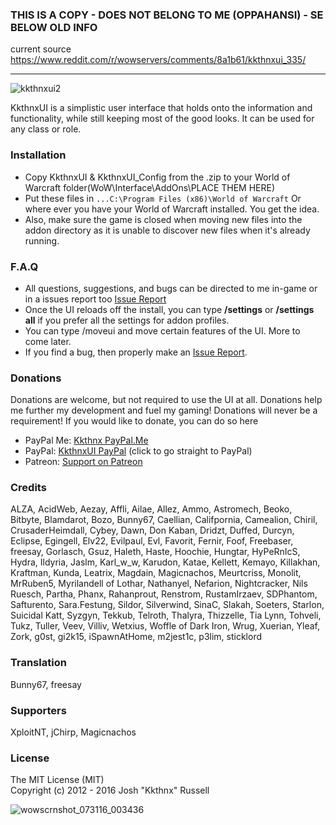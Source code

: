 ### THIS IS A COPY - DOES NOT BELONG TO ME (OPPAHANSI) - SE BELOW OLD INFO
current source https://www.reddit.com/r/wowservers/comments/8a1b61/kkthnxui_335/

----------------------------------------------

![kkthnxui2](https://cloud.githubusercontent.com/assets/1692977/16305586/85f36c9e-3928-11e6-959c-145b7b7b2468.png)   

KkthnxUI is a simplistic user interface that holds onto the information and functionality, while still keeping most of the good looks.
It can be used for any class or role.      

### Installation      
* Copy KkthnxUI & KkthnxUI_Config from the .zip to your World of Warcraft folder(WoW\Interface\AddOns\PLACE THEM HERE)
* Put these files  in `...C:\Program Files (x86)\World of Warcraft` Or where ever you have your World of Warcraft installed. You get the idea.   
* Also, make sure the game is closed when moving new files into the addon directory as it is unable to discover new files when it's already running.

### F.A.Q   
* All questions, suggestions, and bugs can be directed to me in-game or in a issues report too [Issue Report](https://github.com/Kkthnx/KkthnxUI_WotLK/issues/new)      
* Once the UI reloads off the install, you can type **/settings** or **/settings all** if you prefer all the settings for addon profiles.   
* You can type /moveui and move certain features of the UI. More to come later.    
* If you find a bug, then properly make an [Issue Report](https://github.com/Kkthnx/KkthnxUI_WotLK/issues/new).   

### Donations   
Donations are welcome, but not required to use the UI at all. Donations help me further my development and fuel my gaming! Donations will never be a requirement! If you would like to donate, you can do so here

* PayPal Me: [Kkthnx PayPal.Me](https://www.paypal.me/kkthnx)
* PayPal: [KkthnxUI PayPal](https://www.paypal.com/cgi-bin/webscr?cmd=_donations&business=XC5463FDLTKSE&lc=US&item_name=KkthnxUI&item_number=55846984&currency_code=USD&bn=PP%2dDonationsBF%3abtn_donateCC_LG%2egif%3aNonHosted) (click to go straight to PayPal)   
* Patreon: [Support on Patreon](https://www.patreon.com/kkthnx)  

### Credits   
ALZA, AcidWeb, Aezay, Affli, Ailae, Allez, Ammo, Astromech, Beoko, Bitbyte, Blamdarot, Bozo, Bunny67, Caellian, Califpornia, Camealion, Chiril, CrusaderHeimdall, Cybey, Dawn, Don Kaban, Dridzt, Duffed, Durcyn, Eclipse, Egingell, Elv22, Evilpaul, Evl, Favorit, Fernir, Foof, Freebaser, freesay, Gorlasch, Gsuz, Haleth, Haste, Hoochie, Hungtar, HyPeRnIcS, Hydra, Ildyria, Jaslm, Karl_w_w, Karudon, Katae, Kellett, Kemayo, Killakhan, Kraftman, Kunda, Leatrix, Magdain, Magicnachos, Meurtcriss, Monolit, MrRuben5, Myrilandell of Lothar, Nathanyel, Nefarion, Nightcracker, Nils Ruesch, Partha, Phanx, Rahanprout, Renstrom, RustamIrzaev, SDPhantom, Safturento, Sara.Festung, Sildor, Silverwind, SinaC, Slakah, Soeters, Starlon, Suicidal Katt, Syzgyn, Tekkub, Telroth, Thalyra, Thizzelle, Tia Lynn, Tohveli, Tukz, Tuller, Veev, Villiv, Wetxius, Woffle of Dark Iron, Wrug, Xuerian, Yleaf, Zork, g0st, gi2k15, iSpawnAtHome, m2jest1c, p3lim, sticklord   

### Translation   
Bunny67, freesay  

### Supporters   
XploitNT, jChirp, Magicnachos   

### License    
The MIT License (MIT)   
Copyright (c) 2012 - 2016 Josh "Kkthnx" Russell   

![wowscrnshot_073116_003436](https://cloud.githubusercontent.com/assets/1692977/17274599/aa73a254-56b6-11e6-92e2-858b0d44d61c.jpg)

